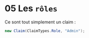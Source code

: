 # 05 Les `rôles`

Ce sont tout simplement un claim :

```cs
new Claim(ClaimTypes.Role, "Admin");
```



